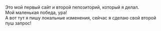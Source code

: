 Это мой первый сайт и второй пепозиторий, который я делал.
<br>Мой маленькая победа, ура!
<br>А вот тут я пишу локальные изменения, сейчас я сделаю свой второй пуш запрос!
